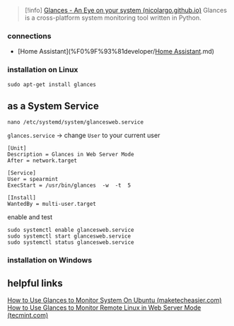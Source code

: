 
> [!info] [Glances - An Eye on your system (nicolargo.github.io)](https://nicolargo.github.io/glances/)
> Glances is a cross-platform system monitoring tool written in Python.


### connections
- [Home Assistant](%F0%9F%93%81developer/[Home Assistant](📁developer/Home%20Lab%20🏠/Home%20Assistant.md).md)

### installation on Linux
```shell
sudo apt-get install glances
```

## as a System Service
```shell
nano /etc/systemd/system/glancesweb.service
```

`glances.service` → change `User` to your current user 
```shell
[Unit]
Description = Glances in Web Server Mode
After = network.target

[Service]
User = spearmint
ExecStart = /usr/bin/glances  -w  -t  5

[Install]
WantedBy = multi-user.target
```

enable and test 
```shell
sudo systemctl enable glancesweb.service
sudo systemctl start glancesweb.service
sudo systemctl status glancesweb.service
```

### installation on Windows


## helpful links
[How to Use Glances to Monitor System On Ubuntu (maketecheasier.com)](https://www.maketecheasier.com/glances-monitor-system-ubuntu/)
[How to Use Glances to Monitor Remote Linux in Web Server Mode (tecmint.com)](https://www.tecmint.com/glances-monitor-remote-linux-in-web-server-mode/#:~:text=Run%20Glances%20in%20Web%20Server%20Mode%20as%20a,start%20and%20view%20its%20status%20as%20follows.%20)